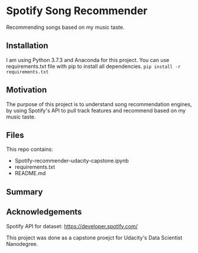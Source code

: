 # Spotify Song Recommender
Recommending songs based on my music taste.

## Installation
I am using Python 3.7.3 and Anaconda for this project. You can use requirements.txt file with pip to install all dependencies. 
`pip install -r requirements.txt`

## Motivation
The purpose of this project is to understand song recommendation engines, by using Spotify's API to pull track features and recommend based on my music taste.

## Files
This repo contains:
* Spotify-recommender-udacity-capstone.ipynb
* requirements.txt
* README.md

## Summary




## Acknowledgements
Spotify API for dataset: https://developer.spotify.com/

This project was done as a capstone proejct for Udacity's Data Scientist Nanodegree.